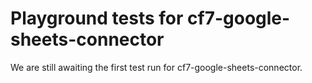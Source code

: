 # Playground tests for cf7-google-sheets-connector
We are still awaiting the first test run for cf7-google-sheets-connector.
